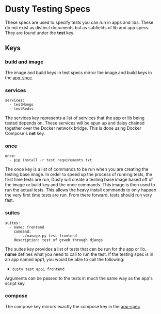 # Dusty Testing Specs
These specs are used to specify tests you can run in apps and libs. These do not exist as distinct documents but as subfields of lib and app specs. They are found under the **test** key.

## Keys

### build and image
The image and build keys in test specs mirror the image and build keys in the [app-spec](./app-specs.md#build).

### services
```
services:
  - testMongo
  - testRedis
```
The services key represents a list of services that the app or lib being tested depends on. These services will be spun up and daisy chained together over the Docker network bridge.  This is done using Docker Compose's **net** key.

### once
```
once:
  - pip install -r test_requirements.txt
```
The once key is a list of commands to be run when you are creating the testing base image.  In order to speed up the process of running tests, the first time tests are run, Dusty will create a testing base image based off of the image or build key and the once commands. This image is then used to run the actual tests.  This allows the heavy install commands to only happen the very first time tests are run. From there forward, tests should run very fast. <br />

### suites
```
suites:
  - name: frontend
    command:
      - ./manage.py test frontend
    description: test of gcweb through django
```
The suites key provides a list of tests that can be run for the app or lib.
**name** defines what you need to call to run the test.  If the testing spec is in an app named app1, you would be able to call the following:
* `dusty test app1 frontend`

Arguments can be passed to the tests in much the same way as the app's script key.

### compose
The compose key mirrors exactly the compose key in the [app-spec](./app-specs.md#compose)
